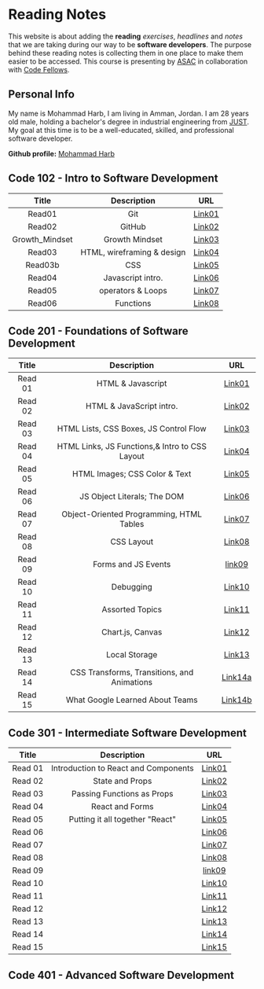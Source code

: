 # Reading Notes

This website is about adding the **reading** _exercises_, _headlines_ and _notes_ that we are taking during our way to be **software developers**. The purpose behind these reading notes is collecting them in one place to make them easier to be accessed. This course is presenting by [ASAC](https://asac.ltuc.com/) in collaboration with [Code Fellows](https://www.codefellows.org/).

## Personal Info

My name is Mohammad Harb, I am living in Amman, Jordan. I am 28 years old male, holding a bachelor's degree in industrial engineering from [JUST](https://www.just.edu.jo/Pages/Default.aspx). My goal at this time is to be a well-educated, skilled, and professional software developer.

**Github profile:** [Mohammad Harb](https://github.com/mdharb)

## Code 102 - Intro to Software Development

| Title         | Description      | URL |
|:-------:      |:-------:         |:---------:|
| Read01        |   Git            | [Link01](102/read01.md)
| Read02        |   GitHub         | [Link02](102/read02.md)|
| Growth_Mindset|  Growth Mindset  | [Link03](102/Growth_mindset.md)|
| Read03        |  HTML, wireframing & design|[Link04](102/read03.md)|  
| Read03b       | CSS              | [Link05](102/read03b.md)|
| Read04        | Javascript intro.| [Link06](102/read04.md)|
| Read05        | operators & Loops|[Link07](102/read05.md)|
| Read06        | Functions|[Link08](102/read06.md)|

## Code 201 - Foundations of Software Development

|      Title              |    Description                              |  URL             |
| :---------:             |  :---------:                                | :--------:        |
|    Read 01             |    HTML & Javascript                        | [Link01](201/class-01.md) |
|    Read 02             | HTML & JavaScript intro.                    | [Link02](201/class-02.md) |
|    Read 03             | HTML Lists, CSS Boxes, JS Control Flow      | [Link03](201/class-03.md) |
|    Read 04             | HTML Links, JS Functions,& Intro to CSS Layout | [Link04](201/class-04.md)|
|    Read 05             | HTML Images; CSS Color & Text               | [Link05](201/class-05.md)|
|    Read 06             | JS Object Literals; The DOM                 | [Link06](201/class-06.md)|
|    Read 07             | Object-Oriented Programming, HTML Tables    |  [Link07](201/class-07.md)|
|    Read 08             | CSS Layout                                  | [Link08](201/class-08.md) |
|    Read 09             | Forms and JS Events                         | [link09](201/class-09.md) |
|    Read 10             | Debugging                                   | [Link10](201/class-10.md)|
|    Read 11             | Assorted Topics                             | [Link11](201/class-11.md)|
|    Read 12             | Chart.js, Canvas                            | [Link12](201/class-12.md)|
|    Read 13             | Local Storage                               | [Link13](201/class-13.md)|
|    Read 14             | CSS Transforms, Transitions, and Animations | [Link14a](201/class-14a.md)|
|    Read 15             | What Google Learned About Teams             | [Link14b](201/class-14b.md)|

## Code 301 - Intermediate Software Development

|      Title             |              Description                    |         URL             |
| :---------:            |             :---------:                     |       :--------:        |
|    Read 01             | Introduction to React and Components        | [Link01](301/class-01.md)|
|    Read 02             | State and Props                             | [Link02](301/class-02.md)|
|    Read 03             | Passing Functions as Props                  | [Link03](301/class-03.md)|
|    Read 04             | React and Forms                             | [Link04](301/class-04.md)|
|    Read 05             | Putting it all together "React"             | [Link05](301/class-05.md)|
|    Read 06             |                                             | [Link06](301/class-06.md)|
|    Read 07             |                                             | [Link07](301/class-07.md)|
|    Read 08             |                                             | [Link08](301/class-08.md)|
|    Read 09             |                                             | [link09](301/class-09.md)|
|    Read 10             |                                             | [Link10](301/class-10.md)|
|    Read 11             |                                             | [Link11](301/class-11.md)|
|    Read 12             |                                             | [Link12](301/class-12.md)|
|    Read 13             |                                             | [Link13](301/class-13.md)|
|    Read 14             |                                             | [Link14](301/class-14a.md)|
|    Read 15             |                                             | [Link15](301/class-14b.md)|

## Code 401 - Advanced Software Development
